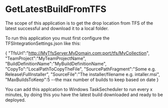 # GetLatestBuildFromTFS

The scope of this application is to get the drop location from TFS of the latest successful and download it to a local folder.

To run this application you must first configure the TFSIntegrationSettings.json like this:

{ 
   "TfsUrl":"http://MyTfsServer.MyDomain.com:port/tfs/MyCollection",
   "TeamProject":"MyTeamProjectName",
   "BuildDefinitionName":"MyBuildDefinitionName",
   "CopyTo":"LocalPathToCopyTheFile",
   "SourcePathFragment":"Some e.g. Release\\FullInstaller",
   "SourceFile":"The installer/filename e.g. intaller.msi",
   "MaxBuildsToKeep":5 --the max number of builds to keep based on date
}


You can add this applcation to Windows TaskSecheduler to run every x minutes, by doing this you have the latest build downloaded and ready to be deployed.
